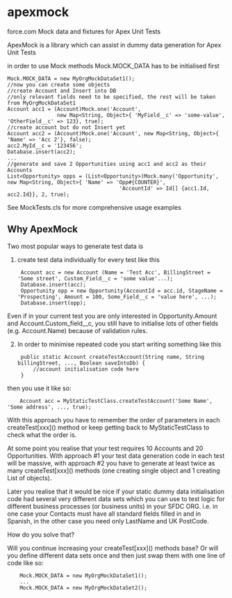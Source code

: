 apexmock
========

force.com Mock data and fixtures for Apex Unit Tests

ApexMock is a library which can assist in dummy data generation for Apex Unit Tests
     
  in order to use Mock methods Mock.MOCK_DATA has to be initialised first

	Mock.MOCK_DATA = new MyOrgMockDataSet1();
	//now you can create some objects
	//create Account and Insert into DB
	//only relevant fields need to be specified, the rest will be taken from MyOrgMockDataSet1
	Account acc1 = (Account)Mock.one('Account', 
					new Map<String, Object>{ 'MyField__c' => 'some-value', 'OtherField__c' => 123}, true); 
	//create account but do not Insert yet
	Account acc2 = (Account)Mock.one('Account', new Map<String, Object>{ 'Name' => 'Acc 2'}, false);
	acc2.MyId__c = '123456';
	Database.insert(acc2);
	...
	//generate and save 2 Opportunities using acc1 and acc2 as their Accounts
	List<Opportunity> opps = (List<Opportunity>)Mock.many('Opportunity', new Map<String, Object>{ 'Name' => 'Opp#{COUNTER}', 
										'AccountId' => Id[] {acc1.Id, acc2.Id}}, 2, true); 

 See MockTests.cls for more comprehensive usage examples

Why ApexMock
------------
Two most popular ways to generate test data is

1. create test data individually for every test like this

		Account acc = new Account (Name = 'Test Acc', BillingStreet = 'Some street', Custom_Field__c = 'some value'...);
		Database.insert(acc);
		Opportunity opp = new Opportunity(AccountId = acc.id, StageName = 'Prospecting', Amount = 100, Some_Field__c = 'value here', ...);
		Database.insert(opp);

  Even if in your current test you are only interested in Opportunity.Amount and Account.Custom_field__c, you still have to initialise lots
  of other fields (e.g. Account.Name) because of validation rules.

2. In order to minimise repeated code you start writing something like this

		public static Account createTestAccount(String name, String billingStreet, ..., Boolean saveIntoDb) {
			//account initialisation code here
		}

  then you use it like so:

		Account acc = MyStaticTestClass.createTestAccount('Some Name', 'Some address', ..., true);

  With this approach you have to remember the order of parameters in each createTest\[xxx]() method or keep getting back to MyStaticTestClass
  to check what the order is.

At some point you realise that your test requires 10 Accounts and 20 Opportunities.
With approach #1 your test data generation code in each test will be massive, with approach #2 you have to generate at least twice as many
createTest\[xxx]() methods (one creating single object and 1 creating List of objects).

Later you realise that it would be nice if your static dummy data initialisation code had several very different data sets which you can use
to test logic for different business processes (or business units) in your SFDC ORG.
i.e. in one case your Contacts must have all standard fields filled in and in Spanish, in the other case you need only LastName and UK PostCode.

How do you solve that?

Will you continue increasing your createTest\[xxx]() methods base?
Or will you define different data sets once and then just swap them with one line of code like so:

		Mock.MOCK_DATA = new MyOrgMockDataSet1();
		...
		Mock.MOCK_DATA = new MyOrgMockDataSet2();
